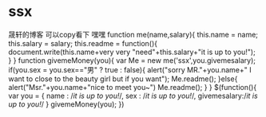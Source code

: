 # ssx
晟轩的博客 可以copy看下 嘿嘿
function me(name,salary){
  this.name = name;
  this.salary = salary;
  this.readme = function(){
    document.write(this.name+very very "need"+this.salary+"it is  up to you!");
  }
}
function givemeMoney(you){
  var Me = new me('ssx',you.givemesalary);
  if(you.sex = you.sex=="男" ? true : false){
    alert("sorry MR."+you.name+" I want to close to the beauty girl but if you want");
    Me.readme();
  }else{
    alert("Msr."+you.name+"nice to meet you~")
    Me.readme();
  }
}
$(function(){
  var you = {
    name : /*it is  up to you!*/,
    sex : /*it is  up to you!*/,
    givemesalary:/*it is  up to you!*/
  }
  givemeMoney(you);
})
